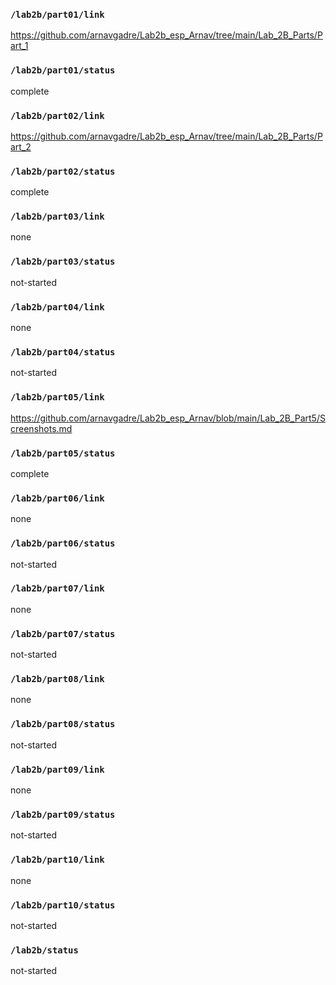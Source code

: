 ### `/lab2b/part01/link`
https://github.com/arnavgadre/Lab2b_esp_Arnav/tree/main/Lab_2B_Parts/Part_1
### `/lab2b/part01/status`
complete
### `/lab2b/part02/link`
https://github.com/arnavgadre/Lab2b_esp_Arnav/tree/main/Lab_2B_Parts/Part_2
### `/lab2b/part02/status`
complete
### `/lab2b/part03/link`
none
### `/lab2b/part03/status`
not-started
### `/lab2b/part04/link`
none
### `/lab2b/part04/status`
not-started
### `/lab2b/part05/link`
https://github.com/arnavgadre/Lab2b_esp_Arnav/blob/main/Lab_2B_Part5/Screenshots.md
### `/lab2b/part05/status`
complete
### `/lab2b/part06/link`
none
### `/lab2b/part06/status`
not-started
### `/lab2b/part07/link`
none
### `/lab2b/part07/status`
not-started
### `/lab2b/part08/link`
none
### `/lab2b/part08/status`
not-started
### `/lab2b/part09/link`
none
### `/lab2b/part09/status`
not-started
### `/lab2b/part10/link`
none
### `/lab2b/part10/status`
not-started
### `/lab2b/status`
not-started
